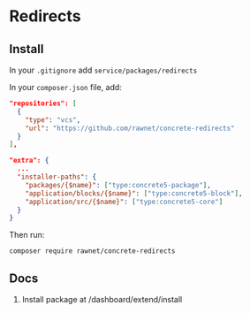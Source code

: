 # Redirects

## Install

In your `.gitignore` add `service/packages/redirects`

In your `composer.json` file, add:

```json
"repositories": [
  {
    "type": "vcs",
    "url": "https://github.com/rawnet/concrete-redirects"
  }
],
```

```json
"extra": {
  ...
  "installer-paths": {
    "packages/{$name}": ["type:concrete5-package"],
    "application/blocks/{$name}": ["type:concrete5-block"],
    "application/src/{$name}": ["type:concrete5-core"]
  }
}
```

Then run:

`composer require rawnet/concrete-redirects`

## Docs

1. Install package at /dashboard/extend/install
